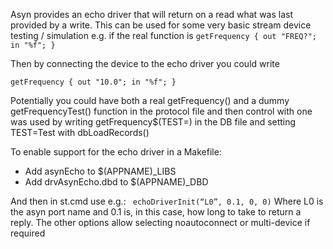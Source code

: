 Asyn provides an echo driver that will return on a read what was last provided by a write. This can
be used for some very basic stream device testing / simulation e.g. if the real function is
``
getFrequency {
    out "FREQ?"; in "%f";
}
``

Then by connecting the device to the echo driver you could write

``
getFrequency {
    out "10.0"; in "%f";
}
``

Potentially you could have both a real  getFrequency()  and a dummy getFrequencyTest() function in the protocol file and then control with one was used by writing   getFrequency$(TEST=)   in the DB file and setting   TEST=Test   with dbLoadRecords() 

To enable support for the echo driver in a Makefile:
* Add  asynEcho  to $(APPNAME)_LIBS
* Add  drvAsynEcho.dbd  to $(APPNAME)_DBD

And then in st.cmd use e.g.:
`` 
echoDriverInit(“L0”, 0.1, 0, 0)
``
Where L0 is the asyn port name and 0.1 is, in this case, how long to take to return a reply. The other options allow selecting noautoconnect or multi-device if required

